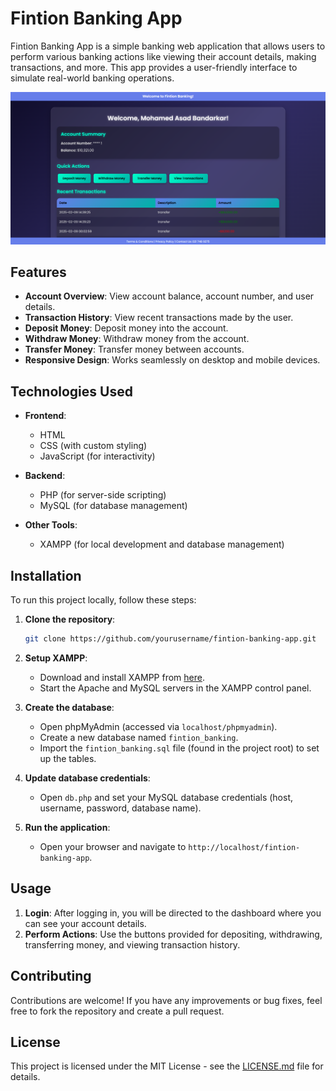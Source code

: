 # Fintion Banking App

Fintion Banking App is a simple banking web application that allows users to perform various banking actions like viewing their account details, making transactions, and more. This app provides a user-friendly interface to simulate real-world banking operations.

![Alt Text](Images/FintionHomePage.png)


## Features

- **Account Overview**: View account balance, account number, and user details.
- **Transaction History**: View recent transactions made by the user.
- **Deposit Money**: Deposit money into the account.
- **Withdraw Money**: Withdraw money from the account.
- **Transfer Money**: Transfer money between accounts.
- **Responsive Design**: Works seamlessly on desktop and mobile devices.

## Technologies Used

- **Frontend**:
  - HTML
  - CSS (with custom styling)
  - JavaScript (for interactivity)

- **Backend**:
  - PHP (for server-side scripting)
  - MySQL (for database management)

- **Other Tools**:
  - XAMPP (for local development and database management)

## Installation

To run this project locally, follow these steps:

1. **Clone the repository**:
    ```bash
    git clone https://github.com/yourusername/fintion-banking-app.git
    ```

2. **Setup XAMPP**:
   - Download and install XAMPP from [here](https://www.apachefriends.org/download.html).
   - Start the Apache and MySQL servers in the XAMPP control panel.

3. **Create the database**:
   - Open phpMyAdmin (accessed via `localhost/phpmyadmin`).
   - Create a new database named `fintion_banking`.
   - Import the `fintion_banking.sql` file (found in the project root) to set up the tables.

4. **Update database credentials**:
   - Open `db.php` and set your MySQL database credentials (host, username, password, database name).

5. **Run the application**:
   - Open your browser and navigate to `http://localhost/fintion-banking-app`.

## Usage

1. **Login**: After logging in, you will be directed to the dashboard where you can see your account details.
2. **Perform Actions**: Use the buttons provided for depositing, withdrawing, transferring money, and viewing transaction history.

## Contributing

Contributions are welcome! If you have any improvements or bug fixes, feel free to fork the repository and create a pull request.

## License

This project is licensed under the MIT License - see the [LICENSE.md](LICENSE.md) file for details.


